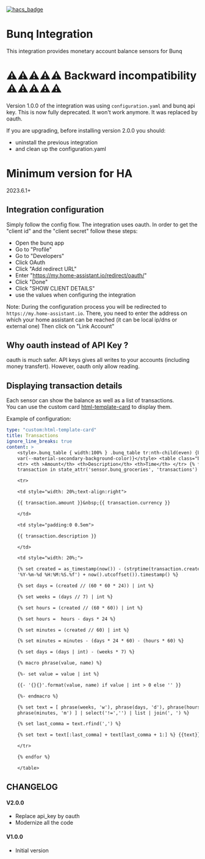 [![hacs_badge](https://img.shields.io/badge/HACS-Default-orange.svg?style=for-the-badge)](https://github.com/hacs/integration)

# Bunq Integration

This integration provides monetary account balance sensors for Bunq

# ⚠️⚠️⚠️⚠️⚠️ Backward incompatibility ⚠️⚠️⚠️⚠️⚠️

Version 1.0.0 of the integration was using `configuration.yaml` and bunq api key.
This is now fully deprecated. It won't work anymore.
It was replaced by oauth.

If you are upgrading, before installing version 2.0.0 you should:

-   uninstall the previous integration
-   and clean up the configuration.yaml

# Minimum version for HA

2023.6.1+

## Integration configuration

Simply follow the config flow.
The integration uses oauth.
In order to get the "client id" and the "client secret" follow these steps:

-   Open the bunq app
-   Go to "Profile"
-   Go to "Developers"
-   Click OAuth
-   Click "Add redirect URL"
-   Enter "https://my.home-assistant.io/redirect/oauth/"
-   Click "Done"
-   Click "SHOW CLIENT DETAILS"
-   use the values when configuring the integration

Note:
During the configuration process you will be redirected to `https://my.home-assistant.io`.
There, you need to enter the address on which your home assistant can be reached (it can be local ip/dns or external one)
Then click on "Link Account"

## Why oauth instead of API Key ?

oauth is much safer. API keys gives all writes to your accounts (including money transfert).
However, oauth only allow reading.

## Displaying transaction details

Each sensor can show the balance as well as a list of transactions.  
You can use the custom card [html-template-card](https://github.com/piotrmachowski/home-assistant-lovelace-html-jinja2-template-card) to display them.

Example of configuration:

```yaml
type: "custom:html-template-card"
title: Transactions
ignore_line_breaks: true
content: >
    <style>.bunq_table { width:100% } .bunq_table tr:nth-child(even) {background:
    var(--material-secondary-background-color)}</style> <table class="bunq_table">
    <tr> <th >Amount</th> <th>Description</th> <th>Time</th> </tr> {% for
    transaction in state_attr('sensor.bunq_groceries', 'transactions') %}

    <tr>

    <td style="width: 20%;text-align:right">

    {{ transaction.amount }}&nbsp;{{ transaction.currency }}

    </td>

    <td style="padding:0 0.5em">

    {{ transaction.description }}

    </td>

    <td style="width: 20%;">

    {% set created = as_timestamp(now()) - (strptime(transaction.created,
    '%Y-%m-%d %H:%M:%S.%f') + now().utcoffset()).timestamp() %}

    {% set days = (created // (60 * 60 * 24)) | int %}

    {% set weeks = (days // 7) | int %}

    {% set hours = (created // (60 * 60)) | int %}

    {% set hours =  hours - days * 24 %}

    {% set minutes = (created // 60) | int %}

    {% set minutes = minutes - (days * 24 * 60) - (hours * 60) %}

    {% set days = (days | int) - (weeks * 7) %}

    {% macro phrase(value, name) %}

    {%- set value = value | int %}

    {{- '{}{}'.format(value, name) if value | int > 0 else '' }}

    {%- endmacro %}

    {% set text = [ phrase(weeks, 'w'), phrase(days, 'd'), phrase(hours, 'h'),
    phrase(minutes, 'm') ] | select('!=','') | list | join(', ') %}

    {% set last_comma = text.rfind(',') %}

    {% set text = text[:last_comma] + text[last_comma + 1:] %} {{text}} </td>

    </tr>

    {% endfor %}

    </table>
```

## CHANGELOG

#### V2.0.0

-   Replace api_key by oauth
-   Modernize all the code

#### V1.0.0

-   Initial version
